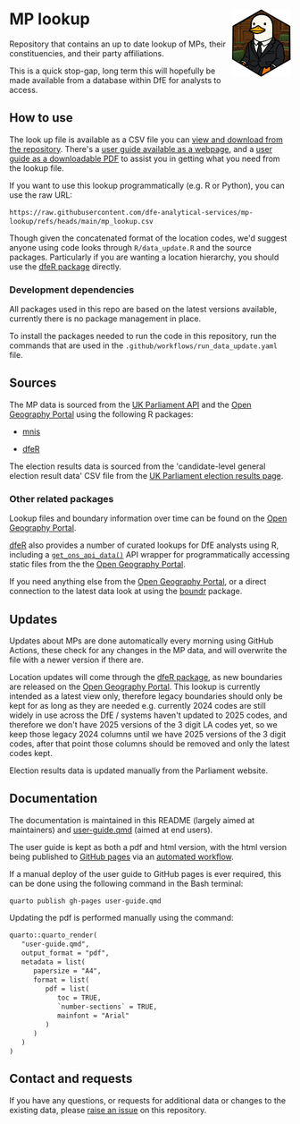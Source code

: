 # MP lookup <a href="https://dfe-analytical-services.github.io/mp-lookup/"><img src="images/mp-lookup-frederick.png" align="right" height="120" alt="MP-lookup user guide" /></a>

Repository that contains an up to date lookup of MPs, their constituencies, and their party affiliations.

This is a quick stop-gap, long term this will hopefully be made available from a database within DfE for analysts to access.

## How to use

The look up file is available as a CSV file you can [view and download from the repository](https://github.com/dfe-analytical-services/mp-lookup/blob/main/mp_lookup.csv). There's a [user guide available as a webpage](https://dfe-analytical-services.github.io/mp-lookup/), and a [user guide as a downloadable PDF](https://github.com/dfe-analytical-services/mp-lookup/blob/main/user-guide.pdf) to assist you in getting what you need from the lookup file.

If you want to use this lookup programmatically (e.g. R or Python), you can use the raw URL:

```         
https://raw.githubusercontent.com/dfe-analytical-services/mp-lookup/refs/heads/main/mp_lookup.csv
```

Though given the concatenated format of the location codes, we'd suggest anyone using code looks through `R/data_update.R` and the source packages. Particularly if you are wanting a location hierarchy, you should use the [dfeR package](https://github.com/dfe-analytical-services/dfeR) directly.

### Development dependencies

All packages used in this repo are based on the latest versions available, currently there is no package management in place.

To install the packages needed to run the code in this repository, run the commands that are used in the `.github/workflows/run_data_update.yaml` file.

## Sources

The MP data is sourced from the [UK Parliament API](http://data.parliament.uk/membersdataplatform/default.aspx) and the [Open Geography Portal](https://geoportal.statistics.gov.uk/) using the following R packages:

-   [mnis](https://docs.evanodell.com/mnis/)

-   [dfeR](https://github.com/dfe-analytical-services/dfeR)

The election results data is sourced from the 'candidate-level general election result data' CSV file from the [UK Parliament election results page](https://electionresults.parliament.uk/general-elections/6/political-parties).

### Other related packages

Lookup files and boundary information over time can be found on the [Open Geography Portal](https://geoportal.statistics.gov.uk/).

[dfeR](https://github.com/dfe-analytical-services/dfeR) also provides a number of curated lookups for DfE analysts using R, including a [`get_ons_api_data()`](https://dfe-analytical-services.github.io/dfeR/reference/get_ons_api_data.html) API wrapper for programmatically accessing static files from the the [Open Geography Portal](https://geoportal.statistics.gov.uk/).

If you need anything else from the [Open Geography Portal](https://geoportal.statistics.gov.uk/), or a direct connection to the latest data look at using the [boundr](https://github.com/francisbarton/boundr) package.

## Updates

Updates about MPs are done automatically every morning using GitHub Actions, these check for any changes in the MP data, and will overwrite the file with a newer version if there are.

Location updates will come through the [dfeR package](https://github.com/dfe-analytical-services/dfeR), as new boundaries are released on the [Open Geography Portal](https://geoportal.statistics.gov.uk/). This lookup is currently intended as a latest view only, therefore legacy boundaries should only be kept for as long as they are needed e.g. currently 2024 codes are still widely in use across the DfE / systems haven't updated to 2025 codes, and therefore we don't have 2025 versions of the 3 digit LA codes yet, so we keep those legacy 2024 columns until we have 2025 versions of the 3 digit codes, after that point those columns should be removed and only the latest codes kept.

Election results data is updated manually from the Parliament website.

## Documentation

The documentation is maintained in this README (largely aimed at maintainers) and 
[user-guide.qmd](user-guide.qmd) (aimed at end users).

The user guide is kept as both a pdf and html version, with the html version 
being published to [GitHub pages](https://dfe-analytical-services.github.io/mp-lookup/) 
via an [automated workflow](.github/workflows/github-pages.yaml).

If a manual deploy of the user guide to GitHub pages is ever required, this can 
be done using the following command in the Bash terminal:

``` {sh, eval=FALSE}
quarto publish gh-pages user-guide.qmd
```

Updating the pdf is performed manually using the command:

``` {r, eval=FALSE}
quarto::quarto_render(
   "user-guide.qmd",
   output_format = "pdf",
   metadata = list(
      papersize = "A4",
      format = list(
         pdf = list(
            toc = TRUE, 
            `number-sections` = TRUE,
            mainfont = "Arial"
         )
      )
   )
)
```

## Contact and requests

If you have any questions, or requests for additional data or changes to the existing data, please [raise an issue](https://github.com/dfe-analytical-services/mp-lookup/issues/new/choose) on this repository.
